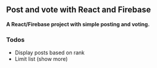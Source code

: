 ## Post and vote with React and Firebase
__A React/Firebase project with simple posting and voting.__

### Todos

 - Display posts based on rank
 - Limit list (show more)
